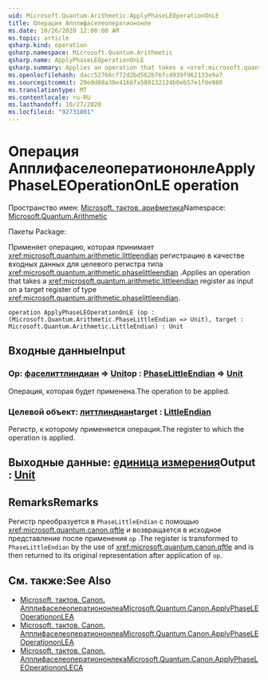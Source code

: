 ```yaml
---
uid: Microsoft.Quantum.Arithmetic.ApplyPhaseLEOperationOnLE
title: Операция Апплифаселеоператиононле
ms.date: 10/26/2020 12:00:00 AM
ms.topic: article
qsharp.kind: operation
qsharp.namespace: Microsoft.Quantum.Arithmetic
qsharp.name: ApplyPhaseLEOperationOnLE
qsharp.summary: Applies an operation that takes a <xref:microsoft.quantum.arithmetic.littleendian> register as input on a target register of type <xref:microsoft.quantum.arithmetic.phaselittleendian>.
ms.openlocfilehash: dacc52766cf72d2bd562b76fc4939f962133e9a7
ms.sourcegitcommit: 29e0d88a30e4166fa580132124b0eb57e1f0e986
ms.translationtype: MT
ms.contentlocale: ru-RU
ms.lasthandoff: 10/27/2020
ms.locfileid: "92731801"
---
```

# <a name="applyphaseleoperationonle-operation"></a><span data-ttu-id="c24de-102">Операция Апплифаселеоператиононле</span><span class="sxs-lookup"><span data-stu-id="c24de-102">ApplyPhaseLEOperationOnLE operation</span></span>

<span data-ttu-id="c24de-103">Пространство имен: [Microsoft. тактов. арифметика](xref:Microsoft.Quantum.Arithmetic)</span><span class="sxs-lookup"><span data-stu-id="c24de-103">Namespace: [Microsoft.Quantum.Arithmetic](xref:Microsoft.Quantum.Arithmetic)</span></span>

<span data-ttu-id="c24de-104">Пакеты [](https://nuget.org/packages/)</span><span class="sxs-lookup"><span data-stu-id="c24de-104">Package: [](https://nuget.org/packages/)</span></span>


<span data-ttu-id="c24de-105">Применяет операцию, которая принимает <xref:microsoft.quantum.arithmetic.littleendian> регистрацию в качестве входных данных для целевого регистра типа <xref:microsoft.quantum.arithmetic.phaselittleendian> .</span><span class="sxs-lookup"><span data-stu-id="c24de-105">Applies an operation that takes a <xref:microsoft.quantum.arithmetic.littleendian> register as input on a target register of type <xref:microsoft.quantum.arithmetic.phaselittleendian>.</span></span>

```qsharp
operation ApplyPhaseLEOperationOnLE (op : (Microsoft.Quantum.Arithmetic.PhaseLittleEndian => Unit), target : Microsoft.Quantum.Arithmetic.LittleEndian) : Unit
```


## <a name="input"></a><span data-ttu-id="c24de-106">Входные данные</span><span class="sxs-lookup"><span data-stu-id="c24de-106">Input</span></span>

### <a name="op--phaselittleendian--unit"></a><span data-ttu-id="c24de-107">Op: [фаселиттлиндиан](xref:Microsoft.Quantum.Arithmetic.PhaseLittleEndian) => [Unit](xref:microsoft.quantum.lang-ref.unit)</span><span class="sxs-lookup"><span data-stu-id="c24de-107">op : [PhaseLittleEndian](xref:Microsoft.Quantum.Arithmetic.PhaseLittleEndian) => [Unit](xref:microsoft.quantum.lang-ref.unit)</span></span> 

<span data-ttu-id="c24de-108">Операция, которая будет применена.</span><span class="sxs-lookup"><span data-stu-id="c24de-108">The operation to be applied.</span></span>


### <a name="target--littleendian"></a><span data-ttu-id="c24de-109">Целевой объект: [литтлиндиан](xref:Microsoft.Quantum.Arithmetic.LittleEndian)</span><span class="sxs-lookup"><span data-stu-id="c24de-109">target : [LittleEndian](xref:Microsoft.Quantum.Arithmetic.LittleEndian)</span></span>

<span data-ttu-id="c24de-110">Регистр, к которому применяется операция.</span><span class="sxs-lookup"><span data-stu-id="c24de-110">The register to which the operation is applied.</span></span>



## <a name="output--unit"></a><span data-ttu-id="c24de-111">Выходные данные: [единица измерения](xref:microsoft.quantum.lang-ref.unit)</span><span class="sxs-lookup"><span data-stu-id="c24de-111">Output : [Unit](xref:microsoft.quantum.lang-ref.unit)</span></span>



## <a name="remarks"></a><span data-ttu-id="c24de-112">Remarks</span><span class="sxs-lookup"><span data-stu-id="c24de-112">Remarks</span></span>

<span data-ttu-id="c24de-113">Регистр преобразуется в `PhaseLittleEndian` с помощью <xref:microsoft.quantum.canon.qftle> и возвращается в исходное представление после применения `op` .</span><span class="sxs-lookup"><span data-stu-id="c24de-113">The register is transformed to `PhaseLittleEndian` by the use of <xref:microsoft.quantum.canon.qftle> and is then returned to its original representation after application of `op`.</span></span>

## <a name="see-also"></a><span data-ttu-id="c24de-114">См. также:</span><span class="sxs-lookup"><span data-stu-id="c24de-114">See Also</span></span>

- [<span data-ttu-id="c24de-115">Microsoft. тактов. Canon. Апплифаселеоператиононлеа</span><span class="sxs-lookup"><span data-stu-id="c24de-115">Microsoft.Quantum.Canon.ApplyPhaseLEOperationonLEA</span></span>](xref:Microsoft.Quantum.Canon.ApplyPhaseLEOperationonLEA)
- [<span data-ttu-id="c24de-116">Microsoft. тактов. Canon. Апплифаселеоператиононлеа</span><span class="sxs-lookup"><span data-stu-id="c24de-116">Microsoft.Quantum.Canon.ApplyPhaseLEOperationonLEA</span></span>](xref:Microsoft.Quantum.Canon.ApplyPhaseLEOperationonLEA)
- [<span data-ttu-id="c24de-117">Microsoft. тактов. Canon. Апплифаселеоператиононлека</span><span class="sxs-lookup"><span data-stu-id="c24de-117">Microsoft.Quantum.Canon.ApplyPhaseLEOperationonLECA</span></span>](xref:Microsoft.Quantum.Canon.ApplyPhaseLEOperationonLECA)